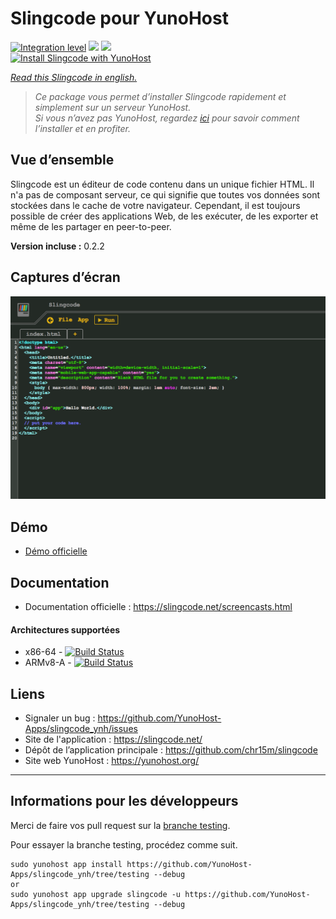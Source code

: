 # Slingcode pour YunoHost

[![Integration level](https://dash.yunohost.org/integration/slingcode.svg)](https://dash.yunohost.org/appci/app/slingcode) ![](https://ci-apps.yunohost.org/ci/badges/slingcode.status.svg) ![](https://ci-apps.yunohost.org/ci/badges/slingcode.maintain.svg)  
[![Install Slingcode with YunoHost](https://install-app.yunohost.org/install-with-yunohost.svg)](https://install-app.yunohost.org/?app=slingcode)

*[Read this Slingcode in english.](./README.md)* 

> *Ce package vous permet d’installer Slingcode rapidement et simplement sur un serveur YunoHost.  
Si vous n’avez pas YunoHost, regardez [ici](https://yunohost.org/#/install) pour savoir comment l’installer et en profiter.*

## Vue d’ensemble

Slingcode est un éditeur de code contenu dans un unique fichier HTML. Il n'a pas de composant serveur, ce qui signifie que toutes vos données sont stockées dans le cache de votre navigateur. Cependant, il est toujours possible de créer des applications Web, de les exécuter, de les exporter et même de les partager en peer-to-peer.

**Version incluse :** 0.2.2

## Captures d’écran

![](sources/Screenshot.png)

## Démo

* [Démo officielle](https://slingcode.net/slingcode.html)

## Documentation

 * Documentation officielle : https://slingcode.net/screencasts.html

#### Architectures supportées

* x86-64 - [![Build Status](https://ci-apps.yunohost.org/ci/logs/slingcode.svg)](https://ci-apps.yunohost.org/ci/apps/slingcode/)
* ARMv8-A - [![Build Status](https://ci-apps-arm.yunohost.org/ci/logs/slingcode.svg)](https://ci-apps-arm.yunohost.org/ci/apps/slingcode/)

## Liens

 * Signaler un bug : https://github.com/YunoHost-Apps/slingcode_ynh/issues
 * Site de l'application : https://slingcode.net/
 * Dépôt de l’application principale : https://github.com/chr15m/slingcode
 * Site web YunoHost : https://yunohost.org/

---

## Informations pour les développeurs

Merci de faire vos pull request sur la [branche testing](https://github.com/YunoHost-Apps/slingcode_ynh/tree/testing).

Pour essayer la branche testing, procédez comme suit.
```
sudo yunohost app install https://github.com/YunoHost-Apps/slingcode_ynh/tree/testing --debug
or
sudo yunohost app upgrade slingcode -u https://github.com/YunoHost-Apps/slingcode_ynh/tree/testing --debug
```
